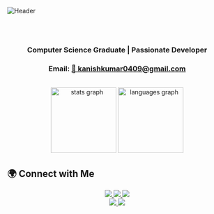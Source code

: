![Header](https://github.com/user-attachments/assets/cb6645d4-095e-439a-9a4a-7a6258168972)

<br>
<br>
<h3 align="center">Computer Science Graduate | Passionate Developer</h3>
<h3 align="center">Email: <a href="mailto:kanishkumar0409@gmail.com">📧 kanishkumar0409@gmail.com</a></h3>
<br>


<div align="center">
  <img src="https://github-readme-stats.vercel.app/api?username=kanishkumar-k&hide_title=false&hide_rank=false&show_icons=true&include_all_commits=true&count_private=true&disable_animations=false&theme=dracula&locale=en&hide_border=false&order=1" height="150" alt="stats graph"  />
  <img src="https://github-readme-stats.vercel.app/api/top-langs?username=kanishkumar-k&locale=en&hide_title=false&layout=compact&card_width=320&langs_count=6&theme=dracula&hide_border=false&order=2" height="150" alt="languages graph"  />
</div>

## 🌍 Connect with Me  

<p align="center">
  <a href="https://share.streamlit.io/user/kanishkumar-k/">
    <img src="https://img.shields.io/badge/Streamlit-%23FF4B4B?style=for-the-badge&logo=streamlit&logoColor=white" />
  </a>
  <a href="https://linkedin.com/in/kanishkumar-k">
    <img src="https://img.shields.io/badge/LinkedIn-%230077B5?style=for-the-badge&logo=linkedin&logoColor=white" />
  </a>
  <a href="https://codepen.io/kanish0409">
    <img src="https://img.shields.io/badge/CodePen-%23181818?style=for-the-badge&logo=codepen&logoColor=white" />
  </a>
  <br>
  <a href="https://medium.com/@kanishkumar0409">
    <img src="https://img.shields.io/badge/Medium-%23000000?style=for-the-badge&logo=medium&logoColor=white" />
  </a>
  <a href="https://twitter.com/kanish_kumar_">
    <img src="https://img.shields.io/badge/Twitter-%231DA1F2?style=for-the-badge&logo=twitter&logoColor=white" />
  </a>
</p>
